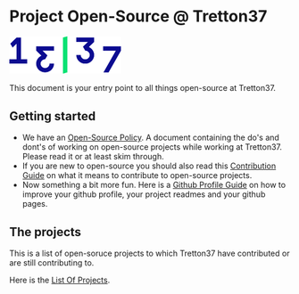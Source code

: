 # Project Open-Source @ Tretton37

<img src="./img/Logotype-dark.svg" alt="drawing" width="200"/>

This document is your entry point to all things open-source at Tretton37.

## Getting started

- We have an [Open-Source Policy](policy.md). A document containing the do's and dont's of working on open-source projects while working at Tretton37. Please read it or at least skim through.
- If you are new to open-source you should also read this [Contribution Guide](contribution-guide.md) on what it means to contribute to open-source projects.
- Now something a bit more fun. Here is a [Github Profile Guide](/github-guide.md) on how to improve your github profile, your project readmes and your github pages.


## The projects
This is a list of open-soruce projects to which Tretton37 have contributed or are still contributing to.

Here is the [List Of Projects](projects.md).


